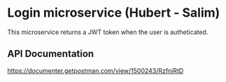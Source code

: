 # Login microservice (Hubert - Salim)

This microservice returns a JWT token when the user is autheticated.

## API Documentation 

https://documenter.getpostman.com/view/1500243/RzfniRtD

